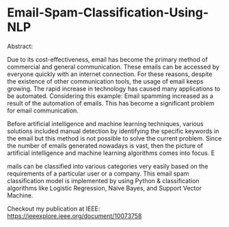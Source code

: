 # Email-Spam-Classification-Using-NLP

Abstract:

Due to its cost-effectiveness, email has become the primary method of commercial and general communication. These emails can be accessed by everyone quickly with an internet connection. For these reasons, despite the existence of other communication tools, the usage of email keeps growing. The rapid increase in technology has caused many applications to be automated. Considering this example: Email spamming increased as a result of the automation of emails. This has become a significant problem for email communication. 

Before artificial intelligence and machine learning techniques, various solutions included manual detection by identifying the specific keywords in the email but this method is not possible to solve the current problem. Since the number of emails generated nowadays is vast, then the picture of artificial intelligence and machine learning algorithms comes into focus. E

mails can be classified into various categories very easily based on the requirements of a particular user or a company. This email spam classification model is implemented by using Python & classification algorithms like Logistic Regression, Naive Bayes, and Support Vector Machine.

Checkout my publication at IEEE: https://ieeexplore.ieee.org/document/10073758
